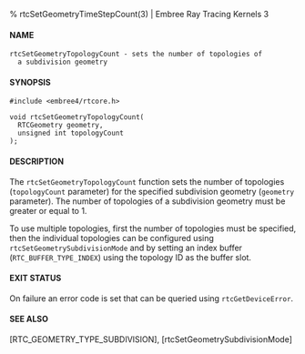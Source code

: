 % rtcSetGeometryTimeStepCount(3) | Embree Ray Tracing Kernels 3

#### NAME

    rtcSetGeometryTopologyCount - sets the number of topologies of
      a subdivision geometry

#### SYNOPSIS

    #include <embree4/rtcore.h>

    void rtcSetGeometryTopologyCount(
      RTCGeometry geometry,
      unsigned int topologyCount
    );

#### DESCRIPTION

The `rtcSetGeometryTopologyCount` function sets the number of
topologies (`topologyCount` parameter) for the specified subdivision
geometry (`geometry` parameter). The number of topologies of a
subdivision geometry must be greater or equal to 1.

To use multiple topologies, first the number of topologies must be
specified, then the individual topologies can be configured using
`rtcSetGeometrySubdivisionMode` and by setting an index buffer
(`RTC_BUFFER_TYPE_INDEX`) using the topology ID as the buffer slot.

#### EXIT STATUS

On failure an error code is set that can be queried using
`rtcGetDeviceError`.

#### SEE ALSO

[RTC_GEOMETRY_TYPE_SUBDIVISION], [rtcSetGeometrySubdivisionMode]
